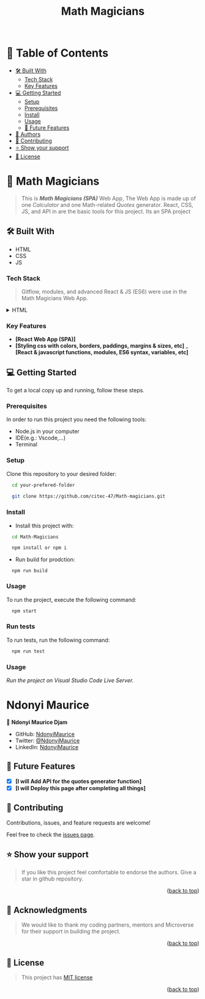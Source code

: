 <div align="center"><h1>Math Magicians</h1></div>
<!--
HOW TO USEe:
This is an example of how you may give instructions on setting up your project locally.

Modify this file to match your project and remove sections that don't apply.

REQUIRED SECTIONS:
- Table of Contents
- About the Project
  - Built With
- Authors
- Future Features- 
 - Mobile version design
- Desktop version design
- Dynamic HTML for featured-speakers

OPTIONAL SECTIONS:
- FAQ

After you're finished please remove all the comments and instructions!
-->

<div align="center">
  <!-- You are encouraged to replace this logo with your own! Otherwise you can also remove it. -->
  <br/>
</div>

<!-- TABLE OF CONTENTS -->

# 📗 Table of Contents

  - [🛠 Built With](#built-with)
    - [Tech Stack](#tech-stack)
    - [Key Features](#key-features)
- [💻 Getting Started](#getting-started)
  - [Setup](#setup)
  - [Prerequisites](#prerequisites)
  - [Install](#install)
  - [Usage](#usage)
  - [🔭 Future Features](#future-features)
- [👥 Authors](#authors)
- [🤝 Contributing](#contributing)
- [⭐️ Show your support](#support)
- [📝 License](#license)

<!-- PROJECT DESCRIPTION -->

# 📖 Math Magicians

> This is _**Math Magicians (SPA)**_ Web App, The Web App is made up of one _Calculator_ and one Math-related _Quotes_ generator.  React, CSS, JS,  and API in are the basic tools for this project. Its an SPA project

## 🛠 Built With <a name="built-with"></a>
- HTML
- CSS
- JS
### Tech Stack <a name="tech-stack"></a>

>  Gitflow, modules, and advanced React & JS (ES6) were use in the Math Magicians Web App.

<details>
  <summary>HTML</summary>
  <ul>
    <li><a href="https://www.w3schools.com/html/">HTML</a></li>
     <li><a href="https://www.w3schools.com/css/">CSS</a></li>
     <li><a href="https://www.w3schools.com/css/">Javascript</a></li>
  </ul>
</details>

<!-- Features -->

### Key Features <a name="key-features"></a>

- **[React Web App (SPA)]**
- **[Styling css with colors, borders, paddings, margins & sizes, etc]**
_ **[React & javascript functions, modules, ES6 syntax, variables, etc]**


<!-- GETTING STARTED -->
<!-- AUTHORS -->

## 💻 Getting Started <a name="getting-started"></a>

To get a local copy up and running, follow these steps.

### Prerequisites

In order to run this project you need the following tools:
- Node.js in your computer
- IDE(e.g.: Vscode,...)
- Terminal

### Setup

Clone this repository to your desired folder:

```sh
  cd your-prefered-folder
  
  git clone https://github.com/citec-47/Math-magicians.git
```

### Install

- Install this project with:

```sh
  cd Math-Magicians

  npm install or npm i
```

- Run build for prodction:
```
  npm run build
```

### Usage

To run the project, execute the following command:

```sh
  npm start

```

### Run tests

To run tests, run the following command:

```sh
  npm run test
```
### Usage
_Run the project on Visual Studio Code Live Server._
<!--
Example command:

```sh
  rails server
### Deployment

You can deploy this project using:
Not Yet
<!--
Example:

```sh

```
 -->

# <a name="authors">Ndonyi Maurice</a>

👤 **Ndonyi Maurice Djam**

- GitHub: [NdonyiMaurice](https://github.com/citec-47)
- Twitter: [@NdonyiMaurice](https://twitter.com/Ndonyi4)
- LinkedIn: [NdonyiMaurice](https://www.linkedin.com/in/ndonyi-maurice-b5b49b22b/)


## 🔭 Future Features <a name="future-features"></a>

- [x] **[I will Add API for the quotes generator function]**
- [x] **[I will Deploy this page after completing all things]**
<!-- CONTRIBUTING -->

## 🤝 Contributing <a name="contributing"></a>

Contributions, issues, and feature requests are welcome!

Feel free to check the [issues page](../../issues/).

## ⭐️ Show your support <a name="support"></a>

> If you like this project feel comfortable to endorse the authors. Give a star in github repository.

<p align="right">(<a href="#readme-top">back to top</a>)</p>

<!-- ACKNOWLEDGEMENTS -->

## 🙏 Acknowledgments <a name="acknowledgements"></a>

> We would like to thank my coding partners, mentors and Microverse for their support in building the project.

<p align="right">(<a href="#readme-top">back to top</a>)</p>

<!-- LICENSE -->

## 📝 License <a name="license"></a>

> This project has [MIT license](https://github.com/Atril33/math-magicians/blob/development/LICENSE)

<p align="right">(<a href="#readme-top">back to top</a>)</p>
